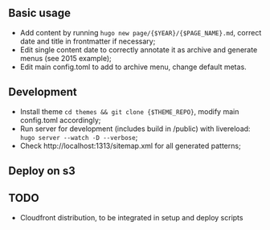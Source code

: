 ## Basic usage

* Add content by running `hugo new page/{$YEAR}/{$PAGE_NAME}.md`, correct date and title in frontmatter if necessary;
* Edit single content date to correctly annotate it as archive and generate menus (see 2015 example);
* Edit main config.toml to add to archive menu, change default metas.

## Development

* Install theme `cd themes && git clone {$THEME_REPO}`, modify main config.toml accordingly; 
* Run server for development (includes build in /public) with livereload: `hugo server --watch -D --verbose`;
* Check http://localhost:1313/sitemap.xml for all generated patterns;
## Deploy on s3

## TODO

* Cloudfront distribution, to be integrated in setup and deploy scripts
